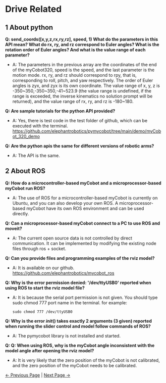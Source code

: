 # Drive Related



## 1 About python




**Q: send_coords([x,y,z,rx,ry,rz], speed, 1) What do the parameters in this API mean? What do rx, ry, and rz correspond to Euler angles? What is the rotation order of Euler angles? And what is the value range of each parameter?**

- A: The parameters in the previous array are the coordinates of the end of the myCobot320, speed is the speed, and the last parameter is the motion mode. rx, ry, and rz should correspond to rpy, that is, corresponding to roll, pitch, and yaw respectively. The order of Euler angles is zyx, and zyx is its own coordinate. The value range of x, y, z is -350~350,-350~350,-41~523.9 (the value range is undefined, if the range is exceeded, the inverse kinematics no solution prompt will be returned), and the value range of rx, ry, and rz is -180~180.

**Q: Are sample tutorials for the python API provided?**

- A: Yes, there is test code in the test folder of github, which can be executed with the terminal. https://github.com/elephantrobotics/pymycobot/tree/main/demo/myCobot_320_demo

**Q: Are the python apis the same for different versions of robotic arms?**

- A: The API is the same.







## 2 About ROS



**Q: How do a microcontroller-based myCobot and a microprocessor-based myCobot run ROS?**

- A: The use of ROS for a microcontroller-based myCobot is currently on Ubuntu, and you can also develop your own ROS. A microprocessor-based myCobot have its own ROS environment and can be used directly.


**Q: Can a microprocessor-based myCobot connect to a PC to use ROS and moveit?**

- A: The current open source data is not controlled by direct communication. It can be implemented by modifying the existing node files through ros + socket.

**Q: Can you provide files and programming examples of the rviz model?**

- A: It is available on our github.
https://github.com/elephantrobotics/mycobot_ros




**Q: Why is the error permission denied: '/dev/ttyUSB0' reported when using ROS to start the rviz model file?**

- A: It is because the serial port permission is not given. You should type sudo chmod 777 port name in the terminal.
  for example:
  ```
  sudo chmod 777 /dev/ttyUSB0
  ```


**Q: Why is the error _init_() takes exactly 2 arguments (3 given) reported when running the slider control and model follow commands of ROS?**

- A: The pymycobot library is not installed and started.

**Q: Q: When using ROS, why is the myCobot angle inconsistent with the model angle after opening the rviz model?**

- A: It is very likely that the zero position of the myCobot is not calibrated, and the zero position of the myCobot needs to be calibrated.




[← Previous Page](./0_how_to_ask.md) | [Next Page →](./2_software.md)